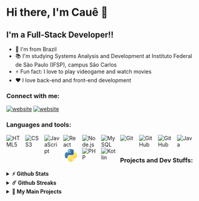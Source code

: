 # Hi there, I'm Cauê 👋 

## I'm a Full-Stack Developer!!

- 🔭 I'm from Brazil
- 📚 I'm studying Systems Analysis and Development at Instituto Federal de São Paulo (IFSP), campus São Carlos
- ⚡ Fun fact: I love to play videogame and watch movies
- ❤️ I love back-end and front-end development

### Connect with me:

[![website](./img/linkedin-light.svg)](https://linkedin.com/in/cauegastaldi#gh-light-mode-only)
[![website](./img/linkedin-dark.svg)](https://linkedin.com/in/cauegastaldi#gh-dark-mode-only)

### Languages and tools:

<img align="left" alt="HTML5" width="40px" src="https://cdn.jsdelivr.net/gh/devicons/devicon/icons/html5/html5-original.svg" style="padding-right:10px;" />
<img align="left" alt="CSS3" width="40px" src="https://cdn.jsdelivr.net/gh/devicons/devicon/icons/css3/css3-original.svg" style="padding-right:10px;" />
<img align="left" alt="JavaScript" width="40px" src="https://cdn.jsdelivr.net/gh/devicons/devicon/icons/javascript/javascript-original.svg" style="padding-right:10px;" />
<img align="left" alt="React" width="40px" src="https://cdn.jsdelivr.net/gh/devicons/devicon/icons/react/react-original.svg" style="padding-right:10px;" />
<img align="left" alt="Node.js" width="40px" src="https://cdn.jsdelivr.net/gh/devicons/devicon/icons/nodejs/nodejs-original.svg" style="padding-right:10px;" />
<img align="left" alt="MySQL" width="40px" src="https://cdn.jsdelivr.net/gh/devicons/devicon/icons/mysql/mysql-original.svg" style="padding-right:10px;" />
<img align="left" alt="Git" width="40px" src="https://cdn.jsdelivr.net/gh/devicons/devicon/icons/git/git-original.svg" style="padding-right:10px;" />
<img align="left" alt="GitHub" width="40px" src="https://user-images.githubusercontent.com/3369400/139447912-e0f43f33-6d9f-45f8-be46-2df5bbc91289.png#gh-dark-mode-only" style="padding-right:10px;" />
<img align="left" alt="GitHub" width="40px" src="https://user-images.githubusercontent.com/3369400/139448065-39a229ba-4b06-434b-bc67-616e2ed80c8f.png#gh-light-mode-only" style="padding-right:10px;" />
<img align="left" alt="Java" width="40px" src="https://cdn.jsdelivr.net/gh/devicons/devicon/icons/java/java-original.svg" style="padding-right:10px;" />
<img align="left" alt="Python" width="40px" src="https://raw.githubusercontent.com/devicons/devicon/master/icons/python/python-original.svg" style="padding-right:10px;" />
<img align="left" alt="PHP" width="40px" src="https://cdn.jsdelivr.net/gh/devicons/devicon/icons/php/php-original.svg" style="padding-right:10px;" />
<img align="left" alt="Kotlin" width="40px" src="https://cdn.jsdelivr.net/gh/devicons/devicon/icons/kotlin/kotlin-original.svg" style="padding-right:10px;" />

<br />
<br />

<!-- Statistics -->

### Projects and Dev Stuffs:

<details>	
  <summary><b>⚡ Github Stats</b></summary>

  <br />
  <img height="180em" src="https://github-readme-stats.vercel.app/api?username=cauegastaldi&show_icons=true&hide_border=true&&count_private=true&include_all_commits=true&&theme=algolia" />
  <img height="180em" src="https://github-readme-stats.vercel.app/api/top-langs/?username=cauegastaldi&exclude_repo=KNN-Image-Classification&show_icons=true&hide_border=true&layout=compact&langs_count=8&&theme=algolia"/>
</details>

<details>	
  <summary><b>☄️ Github Streaks</b></summary>

  <br />
  <img height="180em" src="https://github-readme-streak-stats.herokuapp.com/?user=cauegastaldi&hide_border=true&&theme=algolia" />
</details>

<details>
  <summary><b>🧑 My Main Projects</b></summary>

  <br />
  <table>
    <thead align="center">
      <tr border: none;>
        <td><b>💻 Projects</b></td>
        <td><b>👨‍💻 Language</b></td>
      </tr>
    </thead>
    <tbody>
   	<tr>
	      <td><a href="https://github.com/cauegastaldi/game-of-thrones-wiki"><b>Game Of Thrones Wiki</b></a></td>
              <td><img alt="Language" src="https://img.shields.io/github/languages/top/cauegastaldi/game-of-thrones-wiki?style=flat-square"/></td>
      </tr> 
      <tr>
	      <td><a href="https://github.com/cauegastaldi/pw2-clinica-medica"><b>Medic Clinical REST</b></a></td>
        <td><img alt="Language" src="https://img.shields.io/github/languages/top/cauegastaldi/pw2-clinica-medica?style=flat-square"/></td>
      </tr>
     <tr>
	      <td><a href="https://github.com/cauegastaldi/movie_theater"><b>Movie Theater</b></a></td>
        <td><img alt="Language" src="https://img.shields.io/github/languages/top/cauegastaldi/movie_theater?style=flat-square"/></td>
      </tr>
       <tr>
	      <td><a href="https://github.com/cauegastaldi/Aluguel_de_carros"><b>Car Rent System</b></a></td>
        <td><img alt="Language" src="https://img.shields.io/github/languages/top/cauegastaldi/Aluguel_de_carros?style=flat-square"/></td>
      </tr>
       <tr>
	      <td><a href="https://github.com/cauegastaldi/SplitTheBill"><b>Split Bill System</b></a></td>
        <td><img alt="Language" src="https://img.shields.io/github/languages/top/cauegastaldi/SplitTheBill?style=flat-square"/></td>
      </tr>
	     <tr>
	      <td><a href="https://github.com/cauegastaldi/netflix-interface-clone"><b>Netflix Interface Clone</b></a></td>
        <td><img alt="Language" src="https://img.shields.io/github/languages/top/cauegastaldi/netflix-interface-clone?style=flat-square"/></td>
      </tr>
    </tbody>
  </table>
  <br />
</details>

[linkedin]: https://linkedin.com/in/codeSTACKr

